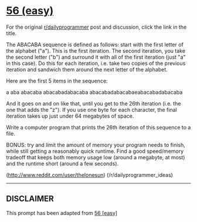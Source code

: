 # [56 (easy)](https://www.reddit.com/r/dailyprogrammer/comments/u0tdt/5232012_challenge_56_easy/)

For the original [r/dailyprogrammer](https://www.reddit.com/r/dailyprogrammer/) post and discussion, click the link in the title.

The ABACABA sequence is defined as follows: start with the first letter of the alphabet ("a"). This is the first iteration. The second iteration, you take the second letter ("b") and surround it with all of the first iteration (just "a" in this case). Do this for each iteration, i.e. take two copies of the previous iteration and sandwich them around the next letter of the alphabet. 

Here are the first 5 items in the sequence:

a
aba
abacaba
abacabadabacaba
abacabadabacabaeabacabadabacaba         

And it goes on and on like that, until you get to the 26th iteration (i.e. the one that adds the "z"). If you use one byte for each character, the final iteration takes up just under 64 megabytes of space.

Write a computer program that prints the 26th iteration of this sequence to a file. 

BONUS: try and limit the amount of memory your program needs to finish, while still getting a reasonably quick runtime. Find a good speed/memory tradeoff that keeps both memory usage low (around a megabyte, at most) and the runtime short (around a few seconds). 

(http://www.reddit.com/user/thelonesun)
(/r/dailyprogrammer_ideas)

----
## **DISCLAIMER**
This prompt has been adapted from [56 [easy]](https://www.reddit.com/r/dailyprogrammer/comments/u0tdt/5232012_challenge_56_easy/
)
